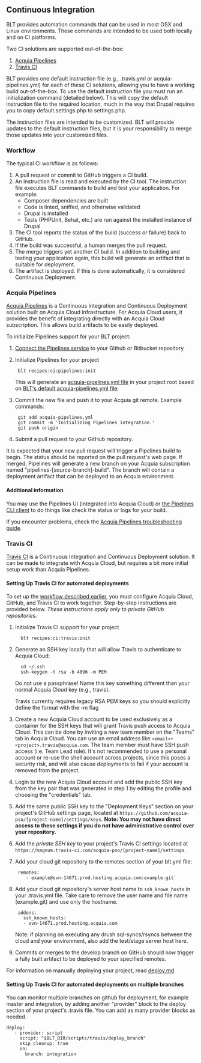 ## Continuous Integration

BLT provides automation commands that can be used in most OSX and Linux environments. These commands are intended to be used both locally and on CI platforms.

Two CI solutions are supported out-of-the-box:

1. [Acquia Pipelines](#acquia-pipelines)
1. [Travis CI](#travis-ci)

BLT provides one default instruction file (e.g., .travis.yml or acquia-pipelines.yml) for each of these CI solutions, allowing you to have a working build out-of-the-box. To use the default instruction file you must run an initialization command (detailed below). This will copy the default instruction file to the required location, much in the way that Drupal requires you to copy default.settings.php to settings.php.

The instruction files are intended to be customized. BLT will provide updates to the default instruction files, but it is your responsibility to merge those updates into your customized files.

### Workflow

The typical CI workflow is as follows:

1. A pull request or commit to GitHub triggers a CI build.
1. An instruction file is read and executed by the CI tool. The instruction file executes BLT commands to build and test your application. For example:
    - Composer dependencies are built
    - Code is linted, sniffed, and otherwise validated
    - Drupal is installed
    - Tests (PHPUnit, Behat, etc.) are run against the installed instance of Drupal
1. The CI tool reports the status of the build (success or failure) back to GitHub.
1. If the build was successful, a human merges the pull request.
1. The merge triggers yet another CI build. In addition to building and testing your application again, this build will generate an artifact that is suitable for deployment.
1. The artifact is deployed. If this is done automatically, it is considered Continuous Deployment.

### Acquia Pipelines

[Acquia Pipelines](https://docs.acquia.com/acquia-cloud/develop/pipelines/) is a Continuous Integration and Continuous Deployment solution built on Acquia Cloud infrastructure. For Acquia Cloud users, it provides the benefit of integrating directly with an Acquia Cloud subscription. This allows build artifacts to be easily deployed.

To initialize Pipelines support for your BLT project:

1. [Connect the Pipelines service](https://docs.acquia.com/acquia-cloud/develop/pipelines/connect/) to your Github or Bitbucket repository
1. Initialize Pipelines for your project

        blt recipes:ci:pipelines:init

    This will generate an [acquia-pipelines.yml file](https://docs.acquia.com/acquia-cloud/develop/pipelines/yaml/) in your project root based on [BLT's default acquia-pipelines.yml file](https://github.com/acquia/blt/blob/9.x/scripts/pipelines/acquia-pipelines.yml).

1. Commit the new file and push it to your Acquia git remote. Example commands:

        git add acquia-pipelines.yml
        git commit -m 'Initializing Pipelines integration.'
        git push origin

1. Submit a pull request to your GitHub repository.

It is expected that your new pull request will trigger a Pipelines build to begin. The status should be reported on the pull request's web page. If merged, Pipelines will generate a new branch on your Acquia subscription named "pipelines-[source-branch]-build". The branch will contain a deployment artifact that can be deployed to an Acquia environment.

#### Additional information

You may use the Pipelines UI (integrated into Acquia Cloud) or [the Pipelines CLI client](https://docs.acquia.com/acquia-cloud/develop/pipelines/cli/install/) to do things like check the status or logs for your build.

If you encounter problems, check the [Acquia Pipelines troubleshooting guide](https://docs.acquia.com/acquia-cloud/develop/pipelines/troubleshooting/).

### Travis CI

[Travis CI](https://travis-ci.com/) is a Continuous Integration and Continuous Deployment solution. It can be made to integrate with Acquia Cloud, but requires a bit more initial setup work than Acquia Pipelines.

#### Setting Up Travis CI for automated deployments

To set up the [workflow described earlier](#workflow), you must configure Acquia Cloud, GitHub, and Travis CI to work together. Step-by-step instructions are provided below. _These instructions apply only to private GitHub repositories._

1. Initialize Travis CI support for your project

         blt recipes:ci:travis:init

1. Generate an SSH key locally that will allow Travis to authenticate to Acquia Cloud:

         cd ~/.ssh
         ssh-keygen -t rsa -b 4096 -m PEM

    Do not use a passphrase!
    Name this key something different than your normal Acquia Cloud key (e.g., travis).
    
    Travis currently requires legacy RSA PEM keys so you should explicitly define the format with the -m flag

1. Create a new Acquia Cloud account to be used exclusively as a container for the SSH keys that will grant Travis push access to Acquia Cloud. This can be done by inviting a new team member on the "Teams" tab in Acquia Cloud. You can use an email address like `<email>+<project>.travis@acquia.com`. The team member must have SSH push access (i.e. Team Lead role). It's not recommended to use a personal account or re-use the shell account across projects, since this poses a security risk, and will also cause deployments to fail if your account is removed from the project.
1. Login to the new Acquia Cloud account and add the public SSH key from the key pair that was generated in step 1 by editing the profile and choosing the "credentials" tab.
1. Add the same public SSH key to the "Deployment Keys" section on your project's GitHub settings page, located at `https://github.com/acquia-pso/[project-name]/settings/keys`. **Note: You may not have direct access to these settings if you do not have administrative control over your repository.**
1. Add the _private SSH key_ to your project's Travis CI settings located at `https://magnum.travis-ci.com/acquia-pso/[project-name]/settings`.
1. Add your cloud git repository to the remotes section of your blt.yml file:

        remotes:
           - example@svn-14671.prod.hosting.acquia.com:example.git`

1. Add your cloud git repository's server host name to `ssh_known_hosts` in your .travis.yml file. Take care to remove the user name and file name (example.git) and use only the hostname.

        addons:
          ssh_known_hosts:
          - svn-14671.prod.hosting.acquia.com

    Note: if planning on executing any drush sql-syncs/rsyncs between the cloud and your environment, also add the test/stage server host here.

1. Commits or merges to the develop branch on GitHub should now trigger a fully built artifact to be deployed to your specified remotes.

For information on manually deploying your project, read [deploy.md](deploy.md)

#### Setting Up Travis CI for automated deployments on multiple branches

You can monitor multiple branches on github for deployment, for example master and integration, by adding another "provider" block to the deploy section of your project's .travis file. You can add as many provider blocks as needed.

````
deploy:
   - provider: script
     script: "$BLT_DIR/scripts/travis/deploy_branch"
     skip_cleanup: true
     on:
       branch: integration
````
